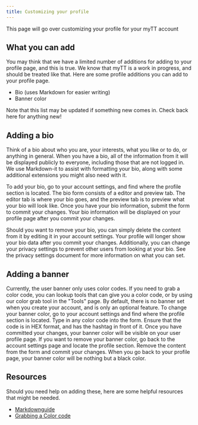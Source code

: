 ```yaml
---
title: Customizing your profile
---
```


This page will go over customizing your profile for your myTT account

## What you can add
You may think that we have a limited number of additions for adding to your profile page, and this is true. We know that myTT is a work in progress, and should be treated like that. Here are some profile additions you can add to your profile page.

- Bio (uses Markdown for easier writing)
- Banner color

Note that this list may be updated if something new comes in. Check back here for anything new!

## Adding a bio
Think of a bio about who you are, your interests, what you like or to do, or anything in general. When you have a bio, all of the information from it will be displayed publicly to everyone, including those that are not logged in. We use Markdown-it to assist with formatting your bio, along with some additional extensions you might also need with it.

To add your bio, go to your account settings, and find where the profile section is located. The bio form consists of a editor and preview tab. The editor tab is where your bio goes, and the preview tab is to preview what your bio will look like. Once you have your bio information, submit the form to commit your changes. Your bio information will be displayed on your profile page after you commit your changes.

Should you want to remove your bio, you can simply delete the content from it by editing it in your account settings. Your profile will longer show your bio data after you commit your changes. Additionally, you can change your privacy settings to prevent other users from looking at your bio. See the privacy settings document for more information on what you can set.

## Adding a banner
Currently, the user banner only uses color codes. If you need to grab a color code, you can lookup tools that can give you a color code, or by using our color grab tool in the "Tools" page. By default, there is no banner set when you create your account, and is only an optional feature. To change your banner color, go to your account settings and find where the profile section is located. Type in any color code into the form. Ensure that the code is in HEX format, and has the hashtag in front of it. Once you have committed your changes, your banner color will be visible on your user profile page. If you want to remove your banner color, go back to the account settings page and locate the profile section. Remove the content from the form and commit your changes. When you go back to your profile page, your banner color will be nothing but a black color.

## Resources
Should you need help on adding these, here are some helpful resources that might be needed.
- [Markdownguide](https://www.markdownguide.org/)
- [Grabbing a Color code](https://my.ttnrtsite.me/tools/colorpicker)